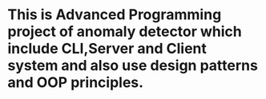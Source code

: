 # This is Advanced Programming project of anomaly detector which include CLI,Server and Client system and also use design patterns and OOP principles.
